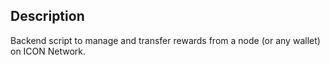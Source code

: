 ## Description
Backend script to manage and transfer rewards from a node (or any wallet) on ICON Network.
